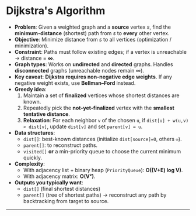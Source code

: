 # Dijkstra's Algorithm

- **Problem**: Given a weighted graph and a **source** vertex *s*, find the **minimum-distance** (shortest) path from *s* to **every** other vertex.
- **Objective**: Minimize distance from *s* to all vertices (optimization / minimization).
- **Constraint**: Paths must follow existing edges; if a vertex is unreachable → distance = **∞**.
- **Graph types**: Works on **undirected** and **directed** graphs. Handles **disconnected** graphs (unreachable nodes remain ∞).
- **Key caveat**: **Dijkstra requires non-negative edge weights**. If any negative weight exists, use **Bellman–Ford** instead.
- **Greedy idea**:
    1. Maintain a set of **finalized** vertices whose shortest distances are known.
    2. Repeatedly pick the **not-yet-finalized** vertex with the **smallest tentative distance**.
    3. **Relaxation**: For each neighbor `v` of the chosen `u`, if `dist[u] + w(u,v) < dist[v]`, update `dist[v]` and set `parent[v] = u`.
- **Data structures**:
    - `dist[]`: best-known distances (initialize `dist[source]=0`, others `∞`).
    - `parent[]`: to reconstruct paths.
    - `visited[]` **or** a min-priority queue to choose the current minimum quickly.
- **Complexity**:
    - With adjacency list + binary heap (`PriorityQueue`): **O((V+E) log V)**.
    - With adjacency matrix: **O(V²)**.
- **Outputs you typically want**:
    - `dist[]` (final shortest distances)
    - `parent[]` (tree of shortest paths) → reconstruct any path by backtracking from target to source.

---
